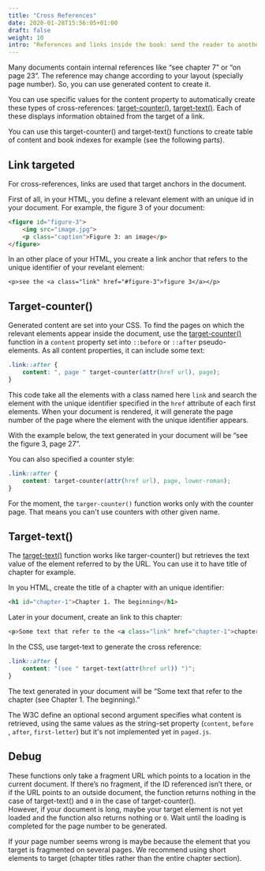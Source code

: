 ```yaml
---
title: "Cross References"
date: 2020-01-28T15:56:05+01:00
draft: false
weight: 10
intro: "References and links inside the book: send the reader to another page using hyperlinks"
---
```







Many documents contain internal references like “see chapter 7” or “on page 23”. The reference may change according to your layout (specially page number). So, you can use generated content to create it.

You can use specific values for the content property  to automatically create these types of cross-references: [target-counter()](https://www.w3.org/TR/css-gcpm-3/#funcdef-target-counter),  [target-text()](https://www.w3.org/TR/css-gcpm-3/#target-text-function). Each of these displays information obtained from the target of a link. 

You can use this target-counter() and target-text() functions to create table of content and book indexes for example (see the following parts).



## Link targeted

For cross-references, links are used that target anchors in the document. 

First of all, in your HTML, you define a relevant element with an unique id in your document. For example, the figure 3 of your document:

```html
<figure id="figure-3">
	<img src="image.jpg">
	<p class="caption">Figure 3: an image</p>
</figure>
```



In an other place of your HTML, you create a link anchor that refers to the unique identifier of your revelant element:

```
<p>see the <a class="link" href="#figure-3">figure 3</a></p>
```



## Target-counter()

Generated content are set into your CSS. To find the pages on which the relevant elements appear inside the document, use the [target-counter()](https://www.w3.org/TR/css-gcpm-3/#target-counter) function in a `content` property set into `::before` or `::after` pseudo-elements. As all content properties, it can include some text:

```css
.link::after {
	content: ", page " target-counter(attr(href url), page);
}
```

This code take all the elements with a class named here `link` and search the element with the unique identifier specified in the `href` attribute of each first elements. When your document is rendered, it will generate the page number of the page where the element with the unique identifier appears.

With the example below, the text generated in your document will be  “see the  figure 3, page 27”.



You can also specified a counter style:

```css
.link::after {
	content: target-counter(attr(href url), page, lower-roman);
}
```

For the moment, the `targer-counter()` function works only with the counter page. That means you can't use counters with other given name.





## Target-text()

The [target-text()](https://www.w3.org/TR/css-gcpm-3/#target-text) function works like targer-counter() but retrieves the text value of the element referred to by the URL. You can use it to have title of chapter for example.

In you HTML, create the title of a chapter with an unique identifier:

```HTML
<h1 id="chapter-1">Chapter 1. The beginning</h1>
```

Later in your document, create an link to this chapter:

```HTML
<p>Some text that refer to the <a class="link" href="chapter-1">chapter</a>.<p>
```

In the CSS, use target-text to generate the cross reference:

```css
.link::after {
	content: "(see " target-text(attr(href url)) ")";
}
```

The text generated in your document will be  “Some text that refer to the chapter (see Chapter 1. The beginning).”



The W3C define an optional second argument specifies what content is retrieved, using the same values as the string-set property (`content`, `before `, `after`, `first-letter`) but it's not implemented yet in `paged.js`.



## Debug


These functions only take a fragment URL which points to a location in the current document. If there’s no fragment, if the ID referenced isn’t there, or if the URL points to an outside document, the function returns nothing in the case of target-text() and `0` in the case of target-counter().   
However, if your document is long, maybe your target element is not yet loaded and the function also returns nothing or `0`. Wait until the loading is completed for the page number to be generated.

If your page number seems wrong is maybe because the element that you target is fragmented on several pages. We recommend using short elements to target (chapter titles rather than the entire chapter section).
